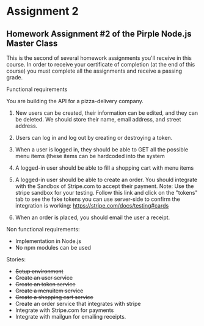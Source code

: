 # Assignment 2
## Homework Assignment #2 of the Pirple Node.js Master Class

This is the second of several homework assignments you'll receive in this course. In order to receive your certificate of completion (at the end of this course) you must complete all the assignments and receive a passing grade.

Functional requirements

You are building the API for a pizza-delivery company.

1. New users can be created, their information can be edited, and they can be deleted. We should store their name, email address, and street address.

2. Users can log in and log out by creating or destroying a token.

3. When a user is logged in, they should be able to GET all the possible menu items (these items can be hardcoded into the system

4. A logged-in user should be able to fill a shopping cart with menu items

5. A logged-in user should be able to create an order. You should integrate with the Sandbox of Stripe.com to accept their payment. Note: Use the stripe sandbox for your testing. Follow this link and click on the "tokens" tab to see the fake tokens you can use server-side to confirm the integration is working: https://stripe.com/docs/testing#cards

6. When an order is placed, you should email the user a receipt. 

Non functional requirements:

- Implementation in Node.js
- No npm modules can be used

Stories:
- ~~Setup environment~~
- ~~Create an user service~~
- ~~Create an token service~~
- ~~Create a menuitem service~~
- ~~Create a shopping cart service~~
- Create an order service that integrates with stripe
- Integrate with Stripe.com for payments
- Integrate with mailgun for emailing receipts.
